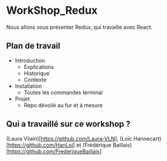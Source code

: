 # WorkShop_Redux

Nous allons vous présenter Redux, qui travaille avec React.

## Plan de travail

* Introduction
  * Explications
  * Historique
  * Contexte
* Installation
  * Toutes les commandes terminal
* Projet
  * Repo dévoilé au fur et à mesure

## Qui a travaillé sur ce workshop ?

(Laura Vilain)[https://github.com/Laura-VLN], (Loïc Hannecart)[https://github.com/HanLoi] et (Frédérique Baillais)[https://github.com/FrederiqueBaillais]

